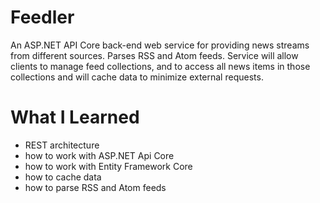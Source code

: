 # Feedler

An ASP.NET API Core back-end web service for providing news streams from different sources. Parses RSS and Atom feeds. Service will 
allow clients to manage feed collections, and to access all news items in those collections and will cache data to minimize external
requests. 

# What I Learned

* REST architecture
* how to work with ASP.NET Api Core
* how to work with Entity Framework Core
* how to cache data
* how to parse RSS and Atom feeds
